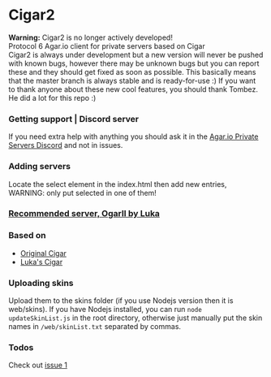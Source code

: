 # Cigar2
**Warning:** Cigar2 is no longer actively developed!  
Protocol 6 Agar.io client for private servers based on Cigar  
Cigar2 is always under development but a new version will never be pushed with known bugs, however there may be unknown bugs but you can report these and they should get fixed as soon as possible. This basically means that the master branch is always stable and is ready-for-use :)
If you want to thank anyone about these new cool features, you should thank Tombez. He did a lot for this repo :)

### Getting support | Discord server
If you need extra help with anything you should ask it in the [Agar.io Private Servers Discord](https://discord.gg/66X2ESb) and not in issues.

### Adding servers
Locate the select element in the index.html then add new entries, WARNING: only put selected in one of them!

### [Recommended server, OgarII by Luka](https://github.com/Luka967/OgarII)

### Based on
- [Original Cigar](https://github.com/CigarProject/Cigar)
- [Luka's Cigar](https://github.com/Luka967/Cigar)

### Uploading skins
Upload them to the skins folder (if you use Nodejs version then it is web/skins).
If you have Nodejs installed, you can run `node updateSkinList.js` in the root directory, otherwise just manually put the skin names in `/web/skinList.txt` separated by commas.

### Todos
Check out [issue 1](https://github.com/Cigar2/Cigar2/issues/1)